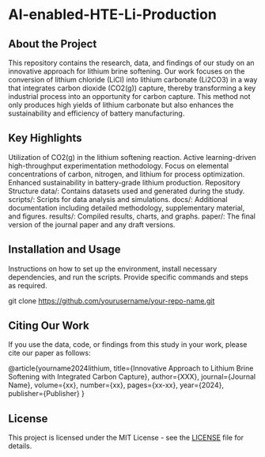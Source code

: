 # AI-enabled-HTE-Li-Production


## About the Project
This repository contains the research, data, and findings of our study on an innovative approach for lithium brine softening. Our work focuses on the conversion of lithium chloride (LiCl) into lithium carbonate (Li2CO3) in a way that integrates carbon dioxide (CO2(g)) capture, thereby transforming a key industrial process into an opportunity for carbon capture. This method not only produces high yields of lithium carbonate but also enhances the sustainability and efficiency of battery manufacturing.


## Key Highlights
Utilization of CO2(g) in the lithium softening reaction.
Active learning-driven high-throughput experimentation methodology.
Focus on elemental concentrations of carbon, nitrogen, and lithium for process optimization.
Enhanced sustainability in battery-grade lithium production.
Repository Structure
data/: Contains datasets used and generated during the study.
scripts/: Scripts for data analysis and simulations.
docs/: Additional documentation including detailed methodology, supplementary material, and figures.
results/: Compiled results, charts, and graphs.
paper/: The final version of the journal paper and any draft versions.


## Installation and Usage
Instructions on how to set up the environment, install necessary dependencies, and run the scripts. Provide specific commands and steps as required.

git clone https://github.com/yourusername/your-repo-name.git


## Citing Our Work
If you use the data, code, or findings from this study in your work, please cite our paper as follows:

@article{yourname2024lithium,
  title={Innovative Approach  to Lithium Brine Softening with Integrated Carbon Capture},
  author={XXX},
  journal={Journal Name},
  volume={xx},
  number={xx},
  pages={xx-xx},
  year={2024},
  publisher={Publisher}
}



## License
This project is licensed under the MIT License - see the [LICENSE](LICENSE) file for details.


